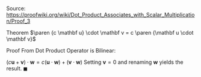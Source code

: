 # 

Source: https://proofwiki.org/wiki/Dot_Product_Associates_with_Scalar_Multiplication/Proof_3

Theorem
$\paren {c \mathbf u} \cdot \mathbf v = c \paren {\mathbf u \cdot \mathbf v}$


Proof
From Dot Product Operator is Bilinear:

$\left({c \mathbf u + \mathbf v}\right) \cdot \mathbf w = c \left({\mathbf u \cdot \mathbf w}\right) + \left({\mathbf v \cdot \mathbf w}\right)$
Setting $\mathbf v = 0$ and renaming $\mathbf w$ yields the result.
$\blacksquare$





